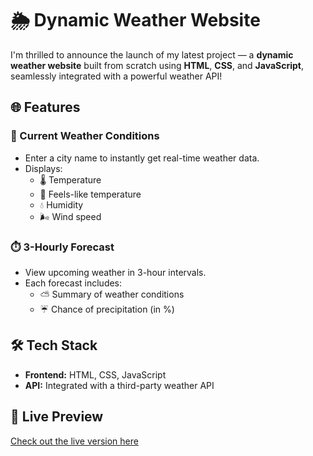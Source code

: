 # 🌦️ Dynamic Weather Website

I'm thrilled to announce the launch of my latest project — a **dynamic weather website** built from scratch using **HTML**, **CSS**, and **JavaScript**, seamlessly integrated with a powerful weather API!

## 🌐 Features

### 📍 Current Weather Conditions
- Enter a city name to instantly get real-time weather data.
- Displays:
  - 🌡️ Temperature
  - 🤗 Feels-like temperature
  - 💧 Humidity
  - 🌬️ Wind speed

### ⏱️ 3-Hourly Forecast
- View upcoming weather in 3-hour intervals.
- Each forecast includes:
  - ⛅ Summary of weather conditions
  - ☔ Chance of precipitation (in %)

## 🛠️ Tech Stack
- **Frontend:** HTML, CSS, JavaScript
- **API:** Integrated with a third-party weather API

## 🔗 Live Preview
[Check out the live version here](https://sayanmondal-1643.github.io/Weather_Website/)
